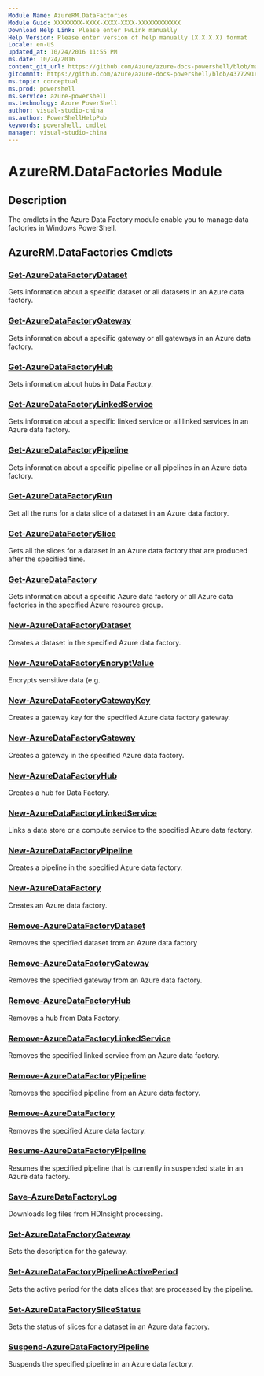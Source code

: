 ```yaml
---
Module Name: AzureRM.DataFactories
Module Guid: XXXXXXXX-XXXX-XXXX-XXXX-XXXXXXXXXXXX
Download Help Link: Please enter FwLink manually
Help Version: Please enter version of help manually (X.X.X.X) format
Locale: en-US
updated_at: 10/24/2016 11:55 PM
ms.date: 10/24/2016
content_git_url: https://github.com/Azure/azure-docs-powershell/blob/master/azureps-cmdlets-docs/ResourceManager/AzureRM.DataFactories/v0.9.8/AzureRM.DataFactories.md
gitcommit: https://github.com/Azure/azure-docs-powershell/blob/4377291ee360e58e2c1c5d644155daf6a0279055/azureps-cmdlets-docs/ResourceManager/AzureRM.DataFactories/v0.9.8/AzureRM.DataFactories.md
ms.topic: conceptual
ms.prod: powershell
ms.service: azure-powershell
ms.technology: Azure PowerShell
author: visual-studio-china
ms.author: PowerShellHelpPub
keywords: powershell, cmdlet
manager: visual-studio-china
---
```


# AzureRM.DataFactories Module
## Description
The cmdlets in the Azure Data Factory module enable you to manage data factories in Windows PowerShell.

## AzureRM.DataFactories Cmdlets
### [Get-AzureDataFactoryDataset](./Get-AzureDataFactoryDataset.md)
Gets information about a specific dataset or all datasets in an Azure data factory.


### [Get-AzureDataFactoryGateway](./Get-AzureDataFactoryGateway.md)
Gets information about a specific gateway or all gateways in an Azure data factory.


### [Get-AzureDataFactoryHub](./Get-AzureDataFactoryHub.md)
Gets information about hubs in Data Factory.


### [Get-AzureDataFactoryLinkedService](./Get-AzureDataFactoryLinkedService.md)
Gets information about a specific linked service or all linked services in an Azure data factory.


### [Get-AzureDataFactoryPipeline](./Get-AzureDataFactoryPipeline.md)
Gets information about a specific pipeline or all pipelines in an Azure data factory.


### [Get-AzureDataFactoryRun](./Get-AzureDataFactoryRun.md)
Get all the runs for a data slice of a dataset in an Azure data factory.


### [Get-AzureDataFactorySlice](./Get-AzureDataFactorySlice.md)
Gets all the slices for a dataset in an Azure data factory that are produced after the specified time.


### [Get-AzureDataFactory](./Get-AzureDataFactory.md)
Gets information about a specific Azure data factory or all Azure data factories in the specified Azure resource group.


### [New-AzureDataFactoryDataset](./New-AzureDataFactoryDataset.md)
Creates a dataset in the specified Azure data factory.


### [New-AzureDataFactoryEncryptValue](./New-AzureDataFactoryEncryptValue.md)
Encrypts sensitive data (e.g.


### [New-AzureDataFactoryGatewayKey](./New-AzureDataFactoryGatewayKey.md)
Creates a gateway key for the specified Azure data factory gateway.


### [New-AzureDataFactoryGateway](./New-AzureDataFactoryGateway.md)
Creates a gateway in the specified Azure data factory.


### [New-AzureDataFactoryHub](./New-AzureDataFactoryHub.md)
Creates a hub for Data Factory.


### [New-AzureDataFactoryLinkedService](./New-AzureDataFactoryLinkedService.md)
Links a data store or a compute service to the specified Azure data factory.


### [New-AzureDataFactoryPipeline](./New-AzureDataFactoryPipeline.md)
Creates a pipeline in the specified Azure data factory.


### [New-AzureDataFactory](./New-AzureDataFactory.md)
Creates an Azure data factory.


### [Remove-AzureDataFactoryDataset](./Remove-AzureDataFactoryDataset.md)
Removes the specified dataset from an Azure data factory


### [Remove-AzureDataFactoryGateway](./Remove-AzureDataFactoryGateway.md)
Removes the specified gateway from an Azure data factory.


### [Remove-AzureDataFactoryHub](./Remove-AzureDataFactoryHub.md)
Removes a hub from Data Factory.


### [Remove-AzureDataFactoryLinkedService](./Remove-AzureDataFactoryLinkedService.md)
Removes the specified linked service from an Azure data factory.


### [Remove-AzureDataFactoryPipeline](./Remove-AzureDataFactoryPipeline.md)
Removes the specified pipeline from an Azure data factory.


### [Remove-AzureDataFactory](./Remove-AzureDataFactory.md)
Removes the specified Azure data factory.


### [Resume-AzureDataFactoryPipeline](./Resume-AzureDataFactoryPipeline.md)
Resumes the specified pipeline that is currently in suspended state in an Azure data factory.


### [Save-AzureDataFactoryLog](./Save-AzureDataFactoryLog.md)
Downloads log files from HDInsight processing.


### [Set-AzureDataFactoryGateway](./Set-AzureDataFactoryGateway.md)
Sets the description for the gateway.


### [Set-AzureDataFactoryPipelineActivePeriod](./Set-AzureDataFactoryPipelineActivePeriod.md)
Sets the active period for the data slices that are processed by the pipeline.


### [Set-AzureDataFactorySliceStatus](./Set-AzureDataFactorySliceStatus.md)
Sets the status of slices for a dataset in an Azure data factory.


### [Suspend-AzureDataFactoryPipeline](./Suspend-AzureDataFactoryPipeline.md)
Suspends the specified pipeline in an Azure data factory.



